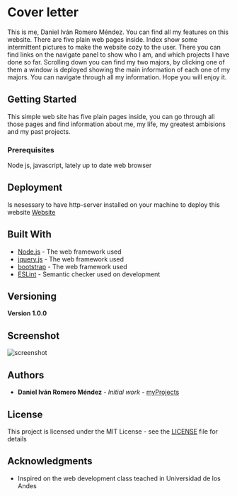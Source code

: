 # Cover letter

This is me, Daniel Iván Romero Méndez. You can find all my features on this website. There are five plain web pages inside. Index show some intermittent pictures to make the website cozy to the user. There you can find links on the navigate panel to show who I am, and which projects I have done so far. Scrolling down you can find my two majors, by clicking one of them a window is deployed showing the main information of each one of my majors. You can navigate through all my information. Hope you will enjoy it.

## Getting Started

This simple web site has five plain pages inside, you can go through all those pages and find information about me, my life, my greatest ambisions and my past projects.

### Prerequisites

Node js, javascript, lately up to date web browser

## Deployment

Is nesessary to have http-server installed on your machine to deploy this website
[Website](https://diromero1.github.io/CoverLetter/quien_soy.html)

## Built With

* [Node.js](https://nodejs.org/en/) - The web framework used
* [jquery.js](https://jquery.com/) - The web framework used
* [bootstrap](https://getbootstrap.com/) - The web framework used
* [ESLint](https://eslint.org/) - Semantic checker used on development

## Versioning

**Version 1.0.0**

## Screenshot

![screenshot](img/screenshot)

## Authors

* **Daniel Iván Romero Méndez** - *Initial work* - [myProjects](https://github.com/diromero1)

## License

This project is licensed under the MIT License - see the [LICENSE](LICENSE) file for details

## Acknowledgments

* Inspired on the web development class teached in Universidad de los Andes
